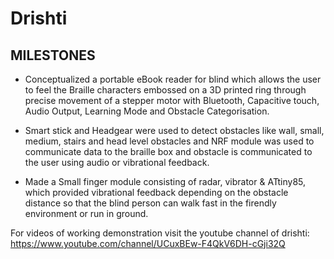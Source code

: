 # Drishti

## MILESTONES
- Conceptualized a portable eBook reader for blind which allows the user to feel the Braille characters embossed on a 3D printed ring through precise movement of a stepper motor with Bluetooth, Capacitive touch, Audio Output, Learning Mode and Obstacle Categorisation.

- Smart stick and Headgear were used to detect obstacles like wall, small, medium, stairs and head level obstacles and NRF module was used to communicate data to the braille box and obstacle is communicated to the user using audio or vibrational feedback.

- Made a Small finger module consisting of radar, vibrator & ATtiny85, which provided vibrational feedback depending on the obstacle distance so that the blind person can walk fast in the firendly environment or run in ground.

For videos of working demonstration visit the youtube channel of drishti:
https://www.youtube.com/channel/UCuxBEw-F4QkV6DH-cGji32Q
